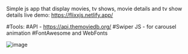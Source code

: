 Simple js app that display movies, tv shows, movie details and tv show details
live demo: https://flixxjs.netlify.app/

#Tools:
#API - https://api.themoviedb.org/
#Swiper JS - for carousel animation
#FontAwesome and WebFonts

![image](https://github.com/RoseReyes/flixx-app-js/assets/36457350/b958cb6c-753a-4ac8-878f-39af2141e79a)


